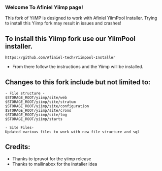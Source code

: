 ### Welcome To Afiniel Yiimp page!
 
 This fork of YiiMP is designed to work with Afiniel YiimPool Installer. Trying to install this Yiimp fork may result in issues and crashes!

## To install this Yiimp fork use our YiimPool installer.

```
https://github.com/Afiniel-tech/Yiimpool-Installer
```
-  From there follow the instructions and the Yiimp will be installed.


## Changes to this fork include but not limited to:

```
- File structure -
$STORAGE_ROOT/yiimp/site/web
$STORAGE_ROOT/yiimp/site/stratum
$STORAGE_ROOT/yiimp/site/configuration
$STORAGE_ROOT/yiimp/site/crons
$STORAGE_ROOT/yiimp/site/log
$STORAGE_ROOT/yiimp/starts

- Site Files-
Updated various files to work with new file structure and sql
```

## Credits:

* Thanks to tpruvot for the yiimp release
* Thanks to mailinabox for the installer idea
